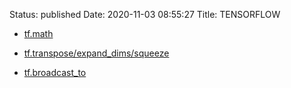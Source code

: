 Status: published
Date: 2020-11-03 08:55:27
Title: TENSORFLOW

- [tf.math](http://www.jerrylsu.net/articles/2020/tensorflow-tf.math.html)

- [tf.transpose/expand_dims/squeeze](http://www.jerrylsu.net/articles/2020/tensorflow-tf.transpose/expand_dims/squeeze.html)

- [tf.broadcast_to](http://www.jerrylsu.net/articles/2020/tensorflow-tf.broadcast_to.html)

